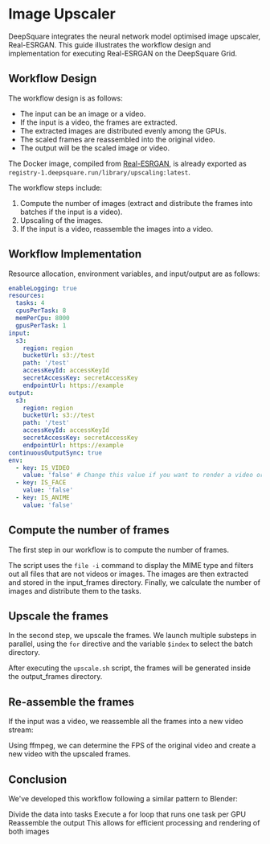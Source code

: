 # Image Upscaler

DeepSquare integrates the neural network model optimised image upscaler, Real-ESRGAN. This guide illustrates the workflow design and implementation for executing Real-ESRGAN on the DeepSquare Grid.

## Workflow Design

The workflow design is as follows:

- The input can be an image or a video.
- If the input is a video, the frames are extracted.
- The extracted images are distributed evenly among the GPUs.
- The scaled frames are reassembled into the original video.
- The output will be the scaled image or video.

The Docker image, compiled from [Real-ESRGAN](https://github.com/xinntao/Real-ESRGAN), is already exported as `registry-1.deepsquare.run/library/upscaling:latest`.

The workflow steps include:

1. Compute the number of images (extract and distribute the frames into batches if the input is a video).
2. Upscaling of the images.
3. If the input is a video, reassemble the images into a video.

## Workflow Implementation

Resource allocation, environment variables, and input/output are as follows:

```yaml
enableLogging: true
resources:
  tasks: 4
  cpusPerTask: 8
  memPerCpu: 8000
  gpusPerTask: 1
input:
  s3:
    region: region
    bucketUrl: s3://test
    path: '/test'
    accessKeyId: accessKeyId
    secretAccessKey: secretAccessKey
    endpointUrl: https://example
output:
  s3:
    region: region
    bucketUrl: s3://test
    path: '/test'
    accessKeyId: accessKeyId
    secretAccessKey: secretAccessKey
    endpointUrl: https://example
continuousOutputSync: true
env:
  - key: IS_VIDEO
    value: 'false' # Change this value if you want to render a video or an image
  - key: IS_FACE
    value: 'false'
  - key: IS_ANIME
    value: 'false'
```

## Compute the number of frames

The first step in our workflow is to compute the number of frames.

The script uses the `file -i` command to display the MIME type and filters out all files that are not videos or images. The images are then extracted and stored in the input_frames directory. Finally, we calculate the number of images and distribute them to the tasks.

## Upscale the frames

In the second step, we upscale the frames. We launch multiple substeps in parallel, using the `for` directive and the variable `$index` to select the batch directory.

After executing the `upscale.sh` script, the frames will be generated inside the output_frames directory.

## Re-assemble the frames

If the input was a video, we reassemble all the frames into a new video stream:

Using ffmpeg, we can determine the FPS of the original video and create a new video with the upscaled frames.

## Conclusion

We've developed this workflow following a similar pattern to Blender:

Divide the data into tasks
Execute a for loop that runs one task per GPU
Reassemble the output
This allows for efficient processing and rendering of both images
